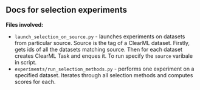 ## Docs for selection experiments

**Files involved:**
* `launch_selection_on_source.py` - launches experiments on datasets from particular source. Source is the tag of a ClearML dataset. Firstly, gets ids of all the datasets matching source. Then for each dataset creates  ClearML Task and enques it. To run specify the `source` varibale in script. 
* `experiments/run_selection_methods.py` - performs one experiment on a specified dataset. Iterates through all selection methods and computes scores for each. 